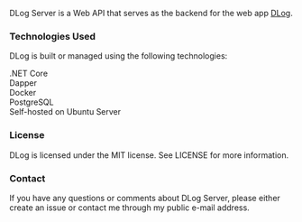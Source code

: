 DLog Server is a Web API that serves as the backend for the web app [DLog](https://github.com/mystictide/dlog-client).

### Technologies Used
DLog is built or managed using the following technologies:

.NET Core  
Dapper  
Docker  
PostgreSQL   
Self-hosted on Ubuntu Server    

### License
DLog is licensed under the MIT license. See LICENSE for more information.

### Contact
If you have any questions or comments about DLog Server, please either create an issue or contact me through my public e-mail address.
